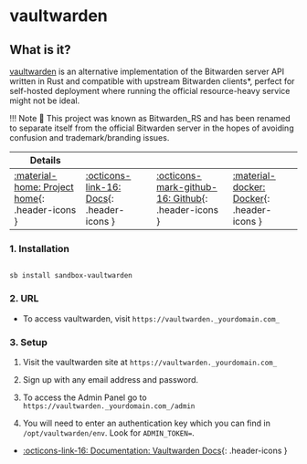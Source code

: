 # vaultwarden

## What is it?

[vaultwarden](https://github.com/dani-garcia/vaultwarden) is an alternative implementation of the Bitwarden server API written in Rust and compatible with upstream Bitwarden clients*, perfect for self-hosted deployment where running the official resource-heavy service might not be ideal.

!!! Note
      📢 This project was known as Bitwarden_RS and has been renamed to separate itself from the official Bitwarden server in the hopes of avoiding confusion and trademark/branding issues.

| Details     |             |             |             |
|-------------|-------------|-------------|-------------|
| [:material-home: Project home](https://github.com/dani-garcia/vaultwarden){: .header-icons } | [:octicons-link-16: Docs](https://github.com/dani-garcia/vaultwarden/wiki){: .header-icons } | [:octicons-mark-github-16: Github](https://github.com/dani-garcia/vaultwarden){: .header-icons } | [:material-docker: Docker](https://hub.docker.com/r/vaultwarden/server){: .header-icons }|

### 1. Installation

``` shell

sb install sandbox-vaultwarden

```

### 2. URL

- To access vaultwarden, visit `https://vaultwarden._yourdomain.com_`

### 3. Setup

  1. Visit the vaultwarden site at `https://vaultwarden._yourdomain.com_`

  2. Sign up with any email address and password.

  3. To access the Admin Panel go to `https://vaultwarden._yourdomain.com_/admin`

  4. You will need to enter an authentication key which you can find in `/opt/vaultwarden/env`. Look for `ADMIN_TOKEN=`.

- [:octicons-link-16: Documentation: Vaultwarden Docs](https://github.com/dani-garcia/vaultwarden/wiki){: .header-icons }
